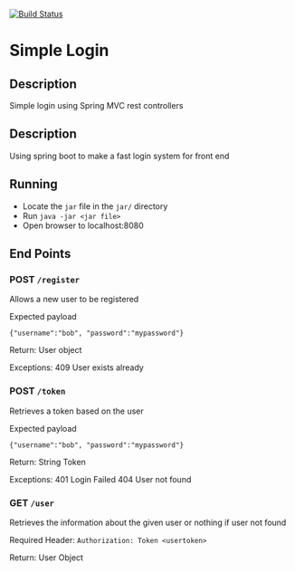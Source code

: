 [![Build Status](https://travis-ci.org/tiy-lv-java-2016-06/simplelogin.svg?branch=master)](https://travis-ci.org/tiy-lv-java-2016-06/simplelogin)

# Simple Login

## Description
Simple login using Spring MVC rest controllers

## Description
Using spring boot to make a fast login system for front end

## Running
* Locate the `jar` file in the `jar/` directory
* Run `java -jar <jar file>`
* Open browser to localhost:8080

## End Points

### POST `/register`
Allows a new user to be registered

Expected payload
```
{"username":"bob", "password":"mypassword"}
```

Return:
User object

Exceptions:
409 User exists already

### POST `/token`
Retrieves a token based on the user

Expected payload
```
{"username":"bob", "password":"mypassword"}
```

Return:
String Token

Exceptions:
401 Login Failed
404 User not found

### GET `/user`
Retrieves the information about the given user or nothing if user not found

Required Header:
`Authorization: Token <usertoken>`

Return:
User Object

